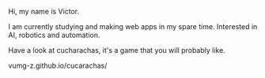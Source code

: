 Hi, my name is Victor. 

I am currently studying and making web apps in my spare time. 
Interested in AI, robotics and automation. 

Have a look at cucharachas, it's a game that you will probably like.

vumg-z.github.io/cucarachas/


<!---
UrielMendozaG/UrielMendozaG is a ✨ special ✨ repository because its `README.md` (this file) appears on your GitHub profile.
You can click the Preview link to take a look at your changes.
--->
